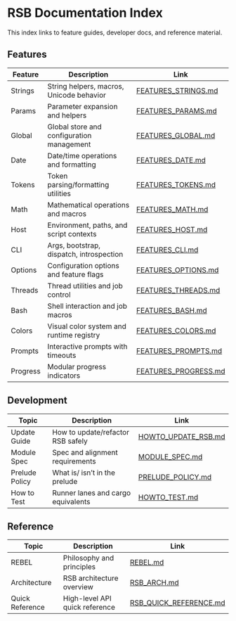 # RSB Documentation Index

This index links to feature guides, developer docs, and reference material.

## Features

| Feature | Description | Link |
|---|---|---|
| Strings | String helpers, macros, Unicode behavior | [FEATURES_STRINGS.md](features/FEATURES_STRINGS.md) |
| Params | Parameter expansion and helpers | [FEATURES_PARAMS.md](features/FEATURES_PARAMS.md) |
| Global | Global store and configuration management | [FEATURES_GLOBAL.md](features/FEATURES_GLOBAL.md) |
| Date | Date/time operations and formatting | [FEATURES_DATE.md](features/FEATURES_DATE.md) |
| Tokens | Token parsing/formatting utilities | [FEATURES_TOKENS.md](features/FEATURES_TOKENS.md) |
| Math | Mathematical operations and macros | [FEATURES_MATH.md](features/FEATURES_MATH.md) |
| Host | Environment, paths, and script contexts | [FEATURES_HOST.md](features/FEATURES_HOST.md) |
| CLI | Args, bootstrap, dispatch, introspection | [FEATURES_CLI.md](features/FEATURES_CLI.md) |
| Options | Configuration options and feature flags | [FEATURES_OPTIONS.md](features/FEATURES_OPTIONS.md) |
| Threads | Thread utilities and job control | [FEATURES_THREADS.md](features/FEATURES_THREADS.md) |
| Bash | Shell interaction and job macros | [FEATURES_BASH.md](features/FEATURES_BASH.md) |
| Colors | Visual color system and runtime registry | [FEATURES_COLORS.md](features/FEATURES_COLORS.md) |
| Prompts | Interactive prompts with timeouts | [FEATURES_PROMPTS.md](features/FEATURES_PROMPTS.md) |
| Progress | Modular progress indicators | [FEATURES_PROGRESS.md](features/FEATURES_PROGRESS.md) |

## Development

| Topic | Description | Link |
|---|---|---|
| Update Guide | How to update/refactor RSB safely | [HOWTO_UPDATE_RSB.md](development/HOWTO_UPDATE_RSB.md) |
| Module Spec | Spec and alignment requirements | [MODULE_SPEC.md](development/MODULE_SPEC.md) |
| Prelude Policy | What is/ isn’t in the prelude | [PRELUDE_POLICY.md](development/PRELUDE_POLICY.md) |
| How to Test | Runner lanes and cargo equivalents | [HOWTO_TEST.md](development/HOWTO_TEST.md) |

## Reference

| Topic | Description | Link |
|---|---|---|
| REBEL | Philosophy and principles | [REBEL.md](reference/REBEL.md) |
| Architecture | RSB architecture overview | [RSB_ARCH.md](reference/RSB_ARCH.md) |
| Quick Reference | High-level API quick reference | [RSB_QUICK_REFERENCE.md](reference/RSB_QUICK_REFERENCE.md) |
